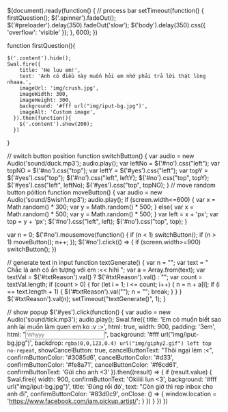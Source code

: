 $(document).ready(function() {
    // process bar
    setTimeout(function() {
        firstQuestion();
        $('.spinner').fadeOut();
        $('#preloader').delay(350).fadeOut('slow');
        $('body').delay(350).css({
            'overflow': 'visible'
        });
    }, 600);
})

function firstQuestion(){
    
    $('.content').hide();
    Swal.fire({
        title: 'He luu em!',
        text: 'Anh có điều này muốn hỏi em nhớ phải trả lời thật lòng nhaaa.',
        imageUrl: 'img/crush.jpg',
        imageWidth: 300,
        imageHeight: 300,
        background: '#fff url("img/iput-bg.jpg")',
        imageAlt: 'Custom image',
      }).then(function(){
        $('.content').show(200);
      })
}

 // switch button position
 function switchButton() {
    var audio = new Audio('sound/duck.mp3');
    audio.play();
    var leftNo = $('#no').css("left");
    var topNO = $('#no').css("top");
    var leftY = $('#yes').css("left");
    var topY = $('#yes').css("top");
    $('#no').css("left", leftY);
    $('#no').css("top", topY);
    $('#yes').css("left", leftNo);
    $('#yes').css("top", topNO);
}
// move random button póition
function moveButton() {
    var audio = new Audio('sound/Swish1.mp3');
    audio.play();
    if (screen.width<=600) {
        var x = Math.random() * 300;
        var y = Math.random() * 500;
    } else{
        var x = Math.random() * 500;
        var y = Math.random() * 500;
    }
    var left = x + 'px';
    var top = y + 'px';
    $('#no').css("left", left);
    $('#no').css("top", top);
}


var n = 0;
$('#no').mousemove(function() {
    if (n < 1)
        switchButton();
    if (n > 1)
        moveButton();
    n++;
});
$('#no').click(() => {
    if (screen.width>=900)
        switchButton();
})

// generate text in input
function textGenerate() {
    var n = "";
    var text = " Chắc là anh có ấn tượng với em :<< hihi ";
    var a = Array.from(text);
    var textVal = $('#txtReason').val() ? $('#txtReason').val() : "";
    var count = textVal.length;
    if (count > 0) {
        for (let i = 1; i <= count; i++) {
            n = n + a[i];
            if (i == text.length + 1) {
                $('#txtReason').val("");
                n = "";
                break;
            }
        }
    }
    $('#txtReason').val(n);
    setTimeout("textGenerate()", 1);
}

// show popup
$('#yes').click(function() {
    var audio = new Audio('sound/tick.mp3');
    audio.play();
    Swal.fire({
        title: 'Em có muốn biết sao anh lại muốn làm quen em ko :v :>',
        html: true,
        width: 900,
        padding: '3em',
        html: "<input type='text' class='form-control' id='txtReason' onmousemove=textGenerate()  placeholder='Whyyy'>",
        background: '#fff url("img/iput-bg.jpg")',
        backdrop: `
              rgba(0,0,123,0.4)
              url("img/giphy2.gif")
              left top
              no-repeat
            `,
        showCancelButton: true,
        cancelButtonText: "Thôi ngại lém :<",
        confirmButtonColor: '#3085d6',
        cancelButtonColor: '#d33',
        confirmButtonColor: '#fe8a71',
        cancelButtonColor: '#f6cd61',
        confirmButtonText: 'Gửi cho anh <3'
    }).then((result) => {
        if (result.value) {
            Swal.fire({
                width: 900,
                confirmButtonText: 'Okiiiii lun <3',
                background: '#fff url("img/iput-bg.jpg")',
                title: 'Đúng rồi đó',
                text: "Còn giờ thì rep inbox cho anh đi",
                confirmButtonColor: '#83d0c9',
                onClose: () => {
                    window.location = 'https://www.facebook.com/iam.pickup.artist/';
                  }
            })
        }
    })
})

